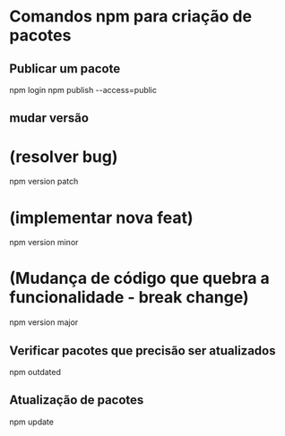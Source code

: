 # Comandos npm para criação de pacotes

## Publicar um pacote
npm login
npm publish --access=public

## mudar versão 
# (resolver bug)
npm version patch
# (implementar nova feat)
npm version minor
# (Mudança de código que quebra a funcionalidade - break change)
npm version major
<!-- 
  Quando há uma mudança dessa magnitude por motivos de segurança ao atualizar o pacote, o npm não instala a nova versão, para instalar a versão atual deve-se usar npm i @andersonnascimentoafsn/fluentsql@latest, por exemplo.

  Pode usar npm i @andersonnascimentoafsn/fluentsql@1.x para pegar a última versão 1.
 -->

## Verificar pacotes que precisão ser atualizados
npm outdated

## Atualização de pacotes
npm update
